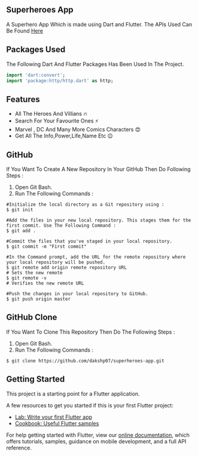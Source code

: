 ## Superheroes App

A Superhero App Which is made using Dart and Flutter.
The APIs Used Can Be Found [Here](https://akabab.github.io/superhero-api/api/) 

## Packages Used 

The Following Dart And Flutter Packages Has Been Used In The Project.
```dart
import 'dart:convert';
import 'package:http/http.dart' as http;
```

## Features

- All The Heroes And Villians 🔥
- Search For Your Favourite Ones ⚡
- Marvel , DC And Many More Comics Characters 😍
- Get All The Info,Power,Life,Name Etc 😉

## GitHub 

If You Want To Create A New Repository In Your GitHub Then Do Following Steps :
1) Open Git Bash.
2) Run The Following Commands :
```git
#Initialize the local directory as a Git repository using :
$ git init

#Add the files in your new local repository. This stages them for the first commit. Use The Following Command :
$ git add .

#Commit the files that you've staged in your local repository.
$ git commit -m "First commit"

#In the Command prompt, add the URL for the remote repository where your local repository will be pushed.
$ git remote add origin remote repository URL
# Sets the new remote
$ git remote -v
# Verifies the new remote URL

#Push the changes in your local repository to GitHub.
$ git push origin master
```

## GitHub  Clone

If You Want To Clone This Repository Then Do The Following Steps :
1) Open Git Bash.
2) Run The Following Commands :
```git
$ git clone https://github.com/dakshp07/superheroes-app.git
```


## Getting Started

This project is a starting point for a Flutter application.

A few resources to get you started if this is your first Flutter project:

- [Lab: Write your first Flutter app](https://flutter.dev/docs/get-started/codelab)
- [Cookbook: Useful Flutter samples](https://flutter.dev/docs/cookbook)

For help getting started with Flutter, view our
[online documentation](https://flutter.dev/docs), which offers tutorials,
samples, guidance on mobile development, and a full API reference.
